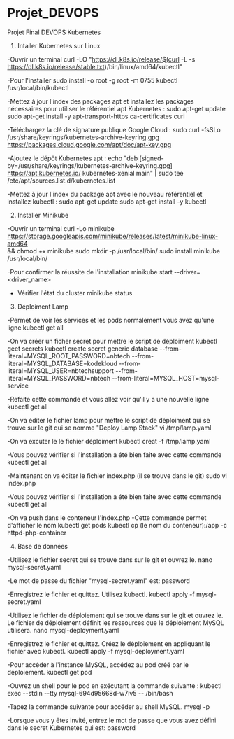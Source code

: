 # Projet_DEVOPS
Projet Final DEVOPS Kubernetes

1) Intaller Kubernetes sur Linux

-Ouvrir un terminal
curl -LO "https://dl.k8s.io/release/$(curl -L -s https://dl.k8s.io/release/stable.txt)/bin/linux/amd64/kubectl"

-Pour l'installer
sudo install -o root -g root -m 0755 kubectl /usr/local/bin/kubectl

-Mettez à jour l'index des packages apt et installez les packages nécessaires pour utiliser le référentiel apt Kubernetes :
sudo apt-get update
sudo apt-get install -y apt-transport-https ca-certificates curl

-Téléchargez la clé de signature publique Google Cloud :
sudo curl -fsSLo /usr/share/keyrings/kubernetes-archive-keyring.gpg https://packages.cloud.google.com/apt/doc/apt-key.gpg

-Ajoutez le dépôt Kubernetes apt :
echo "deb [signed-by=/usr/share/keyrings/kubernetes-archive-keyring.gpg] https://apt.kubernetes.io/ kubernetes-xenial main" | sudo tee /etc/apt/sources.list.d/kubernetes.list

-Mettez à jour l'index du package apt avec le nouveau référentiel et installez kubectl :
sudo apt-get update
sudo apt-get install -y kubectl


2) Installer Minikube

-Ouvrir un terminal
curl -Lo minikube https://storage.googleapis.com/minikube/releases/latest/minikube-linux-amd64 \
&& chmod +x minikube
sudo mkdir -p /usr/local/bin/
sudo install minikube /usr/local/bin/

-Pour confirmer la réussite de l'installation
minikube start --driver=<driver_name>

- Vérifier l'état du cluster
minikube status

3) Déploiment Lamp

-Permet de voir les services et les pods normalement vous avez qu'une ligne
kubectl get all

-On va créer un ficher secret pour mettre le script de déploiment
kubectl geet secrets
kubectl create secret generic database --from-literal=MYSQL_ROOT_PASSWORD=nbtech --from-literal=MYSQL_DATABASE=kodekloud --from-literal=MYSQL_USER=nbtechsupport --from-literal=MYSQL_PASSWORD=nbtech --from-literal=MYSQL_HOST=mysql-service

-Refaite cette commande et vous allez voir qu'il y a une nouvelle ligne
kubectl get all

-On va éditer le fichier lamp pour mettre le script de déploiment qui se trouve sur le git qui se nomme "Deploy Lamp Stack"
vi /tmp/lamp.yaml

-On va excuter le le fichier déploiment
kubectl creat -f /tmp/lamp.yaml

-Vous pouvez vérifier si l'installation a été bien faite avec cette commande
kubectl get all

-Maintenant on va éditer le fichier index.php (il se trouve dans le git)
sudo vi index.php

-Vous pouvez vérifier si l'installation a été bien faite avec cette commande
kubectl get all

-On va push dans le conteneur l'index.php
-Cette commande permet d'afficher le nom 
kubectl get pods
kubectl cp (le nom du conteneur):/app -c httpd-php-container

4) Base de données

-Utilisez le fichier secret qui se trouve dans sur le git et ouvrez le.
nano mysql-secret.yaml

-Le mot de passe du fichier "mysql-secret.yaml" est: password

-Enregistrez le fichier et quittez. Utilisez kubectl.
kubectl apply -f mysql-secret.yaml

-Utilisez le fichier de déploiement qui se trouve dans sur le git et ouvrez le. Le fichier de déploiement définit les ressources que le déploiement MySQL utilisera.
nano mysql-deployment.yaml

-Enregistrez le fichier et quittez. Créez le déploiement en appliquant le fichier avec kubectl.
kubectl apply -f mysql-deployment.yaml

-Pour accéder à l'instance MySQL, accédez au pod créé par le déploiement.
kubectl get pod

-Ouvrez un shell pour le pod en exécutant la commande suivante :
kubectl exec --stdin --tty mysql-694d95668d-w7lv5 -- /bin/bash

-Tapez la commande suivante pour accéder au shell MySQL.
mysql -p

-Lorsque vous y êtes invité, entrez le mot de passe que vous avez défini dans le secret Kubernetes qui est: password
